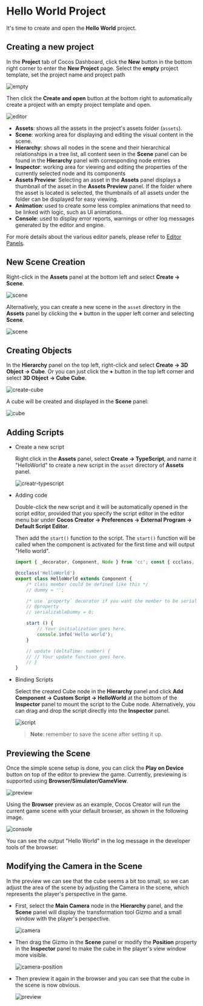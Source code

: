 # Hello World Project

It's time to create and open the **Hello World** project.

## Creating a new project

In the **Project** tab of Cocos Dashboard, click the **New** button in the bottom right corner to enter the **New Project** page. Select the **empty** project template, set the project name and project path

![empty](index/new-empty.png)

Then click the **Create and open** button at the bottom right to automatically create a project with an empty project template and open.

![editor](index/editor-panel.png)

- **Assets**: shows all the assets in the project's assets folder (`assets`).
- **Scene**: working area for displaying and editing the visual content in the scene.
- **Hierarchy**: shows all nodes in the scene and their hierarchical relationships in a tree list, all content seen in the **Scene** panel can be found in the **Hierarchy** panel with corresponding node entries
- **Inspector**: working area for viewing and editing the properties of the currently selected node and its components
- **Assets Preview**: Selecting an asset in the **Assets** panel displays a thumbnail of the asset in the **Assets Preview** panel. If the folder where the asset is located is selected, the thumbnails of all assets under the folder can be displayed for easy viewing.
- **Animation**: used to create some less complex animations that need to be linked with logic, such as UI animations.
- **Console**: used to display error reports, warnings or other log messages generated by the editor and engine.

For more details about the various editor panels, please refer to [Editor Panels](../../editor/index.md).

## New Scene Creation

Right-click in the **Assets** panel at the bottom left and select **Create -> Scene**.

![scene](index/create-scene.png)

Alternatively, you can create a new scene in the `asset` directory in the **Assets** panel by clicking the **+** button in the upper left corner and selecting **Scene**.

![scene](index/scene.png)

## Creating Objects

In the **Hierarchy** panel on the top left, right-click and select **Create -> 3D Object -> Cube**. Or you can just click the **+** button in the top left corner and select **3D Object -> Cube Cube**.

![create-cube](index/create-cube.png)

A cube will be created and displayed in the **Scene** panel:

![cube](index/cube.png)

## Adding Scripts

- Create a new script

  Right click in the **Assets** panel, select **Create -> TypeScript**, and name it "HelloWorld" to create a new script in the `asset` directory of **Assets** panel.

  ![creatr-typescript](index/create-typescript.png)

- Adding code

  Double-click the new script and it will be automatically opened in the script editor, provided that you specify the script editor in the editor menu bar under **Cocos Creator -> Preferences -> External Program -> Default Script Editor**.

  Then add the `start()` function to the script. The `start()` function will be called when the component is activated for the first time and will output "Hello world".

  ```ts
  import { _decorator, Component, Node } from 'cc'; const { ccclass, property } = _decorator;

  @ccclass('HelloWorld')
  export class HelloWorld extends Component {
      /* class member could be defined like this */
      // dummy = '';

      /* use `property` decorator if you want the member to be serializable */
      // @property
      // serializableDummy = 0;

      start () {
          // Your initialization goes here.
          console.info('Hello world');
      }

      // update (deltaTime: number) {
      // // Your update function goes here.
      // }
  }
  ```

- Binding Scripts

  Select the created Cube node in the **Hierarchy** panel and click **Add Component -> Custom Script -> HelloWorld** at the bottom of the **Inspector** panel to mount the script to the Cube node. Alternatively, you can drag and drop the script directly into the **Inspector** panel.

  ![script](index/script.png)

  > **Note**: remember to save the scene after setting it up.

## Previewing the Scene

Once the simple scene setup is done, you can click the **Play on Device** button on top of the editor to preview the game. Currently, previewing is supported using **Browser/Simulator/GameView**.

![preview](index/preview.png)

Using the **Browser** preview as an example, Cocos Creator will run the current game scene with your default browser, as shown in the following image.

![console](index/console.png)

You can see the output "Hello World" in the log message in the developer tools of the browser.

## Modifying the Camera in the Scene

In the preview we can see that the cube seems a bit too small, so we can adjust the area of the scene by adjusting the Camera in the scene, which represents the player's perspective in the game.

- First, select the **Main Camera** node in the **Hierarchy** panel, and the **Scene** panel will display the transformation tool Gizmo and a small window with the player's perspective.

  ![camera](index/camera.png)

- Then drag the Gizmo in the **Scene** panel or modify the **Position** property in the **Inspector** panel to make the cube in the player's view window more visible.

  ![camera-position](index/camera-position.png)

- Then preview it again in the browser and you can see that the cube in the scene is now obvious.

  ![preview](index/preview1.png)
